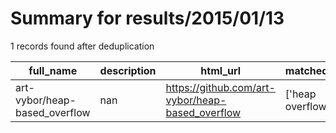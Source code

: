 
# Summary for results/2015/01/13
    
1 records found after deduplication

| full_name | description | html_url | matched_list | matched_count | pushed_at | size | stargazers_count | language | forks_count |
|-------------------------------|---------------|--------------------------------------------------|-------------------|-----------------|---------------------------|--------|--------------------|------------|---------------|
| art-vybor/heap-based_overflow | nan | https://github.com/art-vybor/heap-based_overflow | ['heap overflow'] | 1 | 2015-01-13 17:41:00+00:00 | 172 | 0 | C | 1 |

